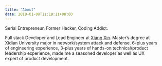 ```yaml
---
title: "About"
date: 2018-01-08T11:19:11+08:00
---
```

Serial Entrepreneur, Former Hacker, Coding Addict.

Full stack Developer and Lead Engineer at [Xiang Xin](http://xiang.xin). Master’s degree at Xidian University major in network/system attack and defense. 6-plus years of engineering experience, 3-plus years of hands-on technical/product leadership experience, made me a seasoned developer as well as UX expert of product development.
